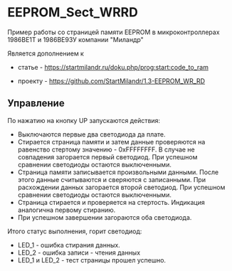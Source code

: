 ﻿# EEPROM_Sect_WRRD

Пример работы со страницей памяти EEPROM в микроконтроллерах 1986ВЕ1Т и 1986ВЕ93У компании "Миландр"

Является дополнением к 
  * статье - https://startmilandr.ru/doku.php/prog:start:code_to_ram




  * проекту - https://github.com/StartMilandr/1.3-EEPROM_WR_RD


## Управление
По нажатию на кнопку UP запускаются действия:
  * Выключаются первые два светодиода да плате.
  * Стирается страница памяти и затем данные проверяются на равенство стертому значению - 0xFFFFFFFF. В случае не совпадения загорается первый светодиод. При успешном сравнении светодиоды остаются выключенными.
  * Страница памяти записывается произвольными данными. После этого данные считываются и сверяются с записанными. При расхождении данных загорается второй светодиод. При успешном сравнении светодиоды остаются выключенными.
  * Страница стирается и проверяется на стертость. Индикация аналогична первому стиранию.
  * При успешном завершении загораются оба светодиода.

Итого статус выполнения, горит светодиод:
  * LED_1 - ошибка стирания данных.
  * LED_2 - ошибка записи - чтения данных
  * LED_1 и LED_2 - тест страницы прошел успешно.
